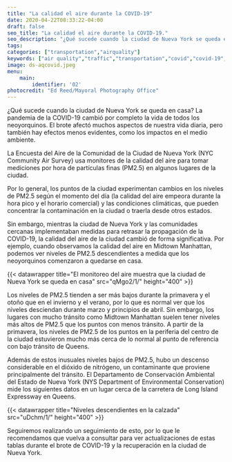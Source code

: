```yaml
---
title: "La calidad el aire durante la COVID-19"
date: 2020-04-22T08:33:22-04:00
draft: false
seo_title: "La calidad el aire durante la COVID-19."
seo_description: "¿Qué sucede cuando la ciudad de Nueva York se queda en casa?"
tags: 
categories: ["transportation","airquality"]
keywords: ["air quality","traffic","transportation","covid","covid-19","coronavirus","air pollution", "lungs","breathing"]
image: ds-aqcovid.jpeg
menu:
    main:
        identifier: '02'
photocredit: "Ed Reed/Mayoral Photography Office"
---
```


¿Qué sucede cuando la ciudad de Nueva York se queda en casa? La pandemia de la COVID-19 cambió por completo la vida de todos los neoyorquinos. El brote afectó muchos aspectos de nuestra vida diaria, pero también hay efectos menos evidentes, como los impactos en el medio ambiente.

La Encuesta del Aire de la Comunidad de la Ciudad de Nueva York (NYC Community Air Survey) usa monitores de la calidad del aire para tomar mediciones por hora de partículas finas (PM2.5) en algunos lugares de la ciudad.

Por lo general, los puntos de la ciudad experimentan cambios en los niveles de PM2.5 según el momento del día (la calidad del aire empeora durante la hora pico y el horario comercial) y las condiciones climáticas, que pueden concentrar la contaminación en la ciudad o traerla desde otros estados.

Sin embargo, mientras la ciudad de Nueva York y las comunidades cercanas implementaban medidas para retrasar la propagación de la COVID-19, la calidad del aire de la ciudad cambió de forma significativa. Por ejemplo, cuando observamos la calidad del aire en Midtown Manhattan, podemos ver niveles de PM2.5 descendientes a medida que los neoyorquinos comenzaron a quedarse en casa.

{{< datawrapper title="El monitoreo del aire muestra que la ciudad de Nueva York se queda en casa" src="qMgo2/1/" height="400" >}}

Los niveles de PM2.5 tienden a ser más bajos durante la primavera y el otoño que en el invierno y el verano, por lo que es normal ver que los niveles desciendan durante marzo y principios de abril. Sin embargo, los lugares con mucho tránsito como Midtown Manhattan suelen tener niveles más altos de PM2.5 que los puntos con menos tránsito. A partir de la primavera, los niveles de PM2.5 de los puntos en la periferia del centro de la ciudad estuvieron mucho más cerca de lo normal al punto de referencia con bajo tránsito de Queens.

Además de estos inusuales niveles bajos de PM2.5, hubo un descenso considerable en el dióxido de nitrógeno, un contaminante que proviene principalmente del tránsito. El Departamento de Conservación Ambiental del Estado de Nueva York (NYS Department of Environmental Conservation) mide los siguientes datos en un lugar cerca de la carretera de Long Island Expressway en Queens.

{{< datawrapper title="Niveles descendientes en la calzada" src="uDchm/1/" height="400" >}}

Seguiremos realizando un seguimiento de esto, por lo que le recomendamos que vuelva a consultar para ver actualizaciones de estas tablas durante el brote de COVID-19 y la recuperación en la ciudad de Nueva York.
